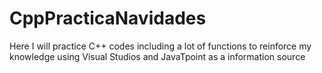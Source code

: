 # CppPracticaNavidades
Here I will practice C++ codes including a lot of functions to reinforce my knowledge using Visual Studios and JavaTpoint as a information source
